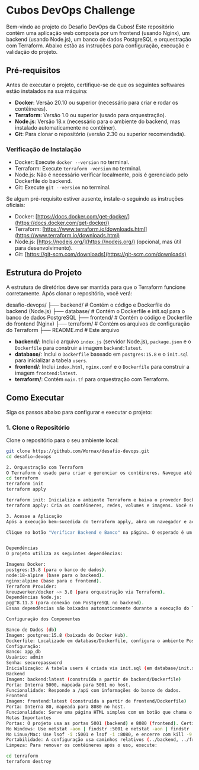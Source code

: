 # Cubos DevOps Challenge

Bem-vindo ao projeto do Desafio DevOps da Cubos! Este repositório contém uma aplicação web composta por um frontend (usando Nginx), um backend (usando Node.js), um banco de dados PostgreSQL e orquestração com Terraform. Abaixo estão as instruções para configuração, execução e validação do projeto.

## Pré-requisitos

Antes de executar o projeto, certifique-se de que os seguintes softwares estão instalados na sua máquina:

- **Docker**: Versão 20.10 ou superior (necessário para criar e rodar os contêineres).
- **Terraform**: Versão 1.0 ou superior (usado para orquestração).
- **Node.js**: Versão 18.x (necessário para o ambiente do backend, mas instalado automaticamente no contêiner).
- **Git**: Para clonar o repositório (versão 2.30 ou superior recomendada).

### Verificação de Instalação
- Docker: Execute `docker --version` no terminal.
- Terraform: Execute `terraform -version` no terminal.
- Node.js: Não é necessário verificar localmente, pois é gerenciado pelo Dockerfile do backend.
- Git: Execute `git --version` no terminal.

Se algum pré-requisito estiver ausente, instale-o seguindo as instruções oficiais:
- Docker: [https://docs.docker.com/get-docker/](https://docs.docker.com/get-docker/)
- Terraform: [https://www.terraform.io/downloads.html](https://www.terraform.io/downloads.html)
- Node.js: [https://nodejs.org/](https://nodejs.org/) (opcional, mas útil para desenvolvimento).
- Git: [https://git-scm.com/downloads](https://git-scm.com/downloads)

## Estrutura do Projeto

A estrutura de diretórios deve ser mantida para que o Terraform funcione corretamente. Após clonar o repositório, você verá:

desafio-devops/
├── backend/           # Contém o código e Dockerfile do backend (Node.js)
├── database/          # Contém o Dockerfile e init.sql para o banco de dados PostgreSQL
├── frontend/          # Contém o código e Dockerfile do frontend (Nginx)
├── terraform/         # Contém os arquivos de configuração do Terraform
├── README.md          # Este arquivo


- **backend/**: Inclui o arquivo `index.js` (servidor Node.js), `package.json` e o `Dockerfile` para construir a imagem `backend:latest`.
- **database/**: Inclui o `Dockerfile` baseado em `postgres:15.8` e o `init.sql` para inicializar a tabela `users`.
- **frontend/**: Inclui `index.html`, `nginx.conf` e o `Dockerfile` para construir a imagem `frontend:latest`.
- **terraform/**: Contém `main.tf` para orquestração com Terraform.

## Como Executar

Siga os passos abaixo para configurar e executar o projeto:

### 1. Clone o Repositório
Clone o repositório para o seu ambiente local:
```bash
git clone https://github.com/Wornax/desafio-devops.git
cd desafio-devops

2. Orquestração com Terraform
O Terraform é usado para criar e gerenciar os contêineres. Navegue até o diretório terraform e execute os seguintes comandos:
cd terraform
terraform init
terraform apply

terraform init: Inicializa o ambiente Terraform e baixa o provedor Docker.
terraform apply: Cria os contêineres, redes, volumes e imagens. Você será solicitado a digitar yes para confirmar a aplicação. Responda yes e pressione Enter.

3. Acesse a Aplicação
Após a execução bem-sucedida do terraform apply, abra um navegador e acesse: http://localhost:8080

Clique no botão "Verificar Backend e Banco" na página. O esperado é um retorno JSON como {"database": true, "userAdmin": true}, indicando que o backend e o banco estão funcionando.


Dependências
O projeto utiliza as seguintes dependências:

Imagens Docker:
postgres:15.8 (para o banco de dados).
node:18-alpine (base para o backend).
nginx:alpine (base para o frontend).
Terraform Provider:
kreuzwerker/docker ~> 3.0 (para orquestração via Terraform).
Dependências Node.js:
pg@^8.11.3 (para conexão com PostgreSQL no backend).
Essas dependências são baixadas automaticamente durante a execução do Terraform ou construção das imagens.

Configuração dos Componentes

Banco de Dados (db)
Imagem: postgres:15.8 (baixada do Docker Hub).
Dockerfile: Localizado em database/Dockerfile, configura o ambiente PostgreSQL.
Configuração:
Banco: app_db
Usuário: admin
Senha: securepassword
Inicialização: A tabela users é criada via init.sql (em database/init.sql) com um usuário admin_user de role admin.
Backend
Imagem: backend:latest (construída a partir de backend/Dockerfile)
Porta: Interna 5000, mapeada para 5001 no host.
Funcionalidade: Responde a /api com informações do banco de dados.
Frontend
Imagem: frontend:latest (construída a partir de frontend/Dockerfile)
Porta: Interna 80, mapeada para 8080 no host.
Funcionalidade: Serve uma página HTML simples com um botão que chama o endpoint /api do backend via proxy Nginx.
Notas Importantes
Portas: O projeto usa as portas 5001 (backend) e 8080 (frontend). Certifique-se de que essas portas estejam livres no seu sistema. Se houver conflitos:
No Windows: Use netstat -aon | findstr :5001 e netstat -aon | findstr :8080 para identificar o PID, e encerre o processo no Gerenciador de Tarefas.
No Linux/Mac: Use lsof -i :5001 e lsof -i :8080, e encerre com kill -9 <PID>.
Portabilidade: A configuração usa caminhos relativos (../backend, ../frontend, ../database) no main.tf, assumindo que o diretório terraform/ está dentro de desafio-devops/. Mantenha essa estrutura.
Limpeza: Para remover os contêineres após o uso, execute:

cd terraform
terraform destroy
